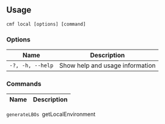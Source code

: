 <!-- BEGIN USAGE -->

Usage
-----

```
cmf local [options] [command]
```

### Options

Name | Description
---- | -----------
`-?, -h, --help` | Show help and usage information

### Commands

Name | Description
---- | -----------
`generateLBOs
`getLocalEnvironment <target>


<!-- END USAGE -->
